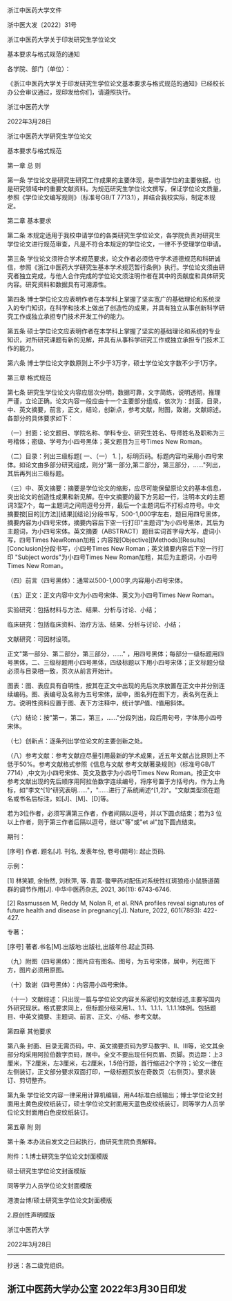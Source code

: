浙江中医药大学文件

浙中医大发〔2022〕31号

浙江中医药大学关于印发研究生学位论文

基本要求与格式规范的通知

各学院、部门（单位）：

《浙江中医药大学关于印发研究生学位论文基本要求与格式规范的通知》已经校长办公会审议通过，现印发给你们，请遵照执行。

浙江中医药大学

2022年3月28日

浙江中医药大学研究生学位论文

基本要求与格式规范

第一章 总 则

第一条
学位论文是研究生研究工作成果的主要体现，是申请学位的主要依据，也是研究领域中的重要文献资料。为规范研究生学位论文撰写，保证学位论文质量，参照《学位论文编写规则》（标准号GB/T
7713.1），并结合我校实际，制定本规定。

第二章 基本要求

第二条
本规定适用于我校申请学位的各类研究生学位论文，各学院负责对研究生学位论文进行规范审查，凡是不符合本规定的学位论文，一律不予受理学位申请。

第三条
学位论文须符合学术规范要求，论文作者必须恪守学术道德规范和科研诚信，参照《浙江中医药大学研究生基本学术规范暂行条例》执行。学位论文须由研究者独立完成，与他人合作完成的学位论文须注明作者在其中的贡献度和具体研究内容。研究资料和数据具有可溯源性。

第四条
博士学位论文应表明作者在本学科上掌握了坚实宽广的基础理论和系统深入的专门知识，在科学和技术上做出了创造性的成果，并具有独立从事创新科学研究工作或独立承担专门技术开发工作的能力。

第五条
硕士学位论文应表明作者在本学科上掌握了坚实的基础理论和系统的专业知识，对所研究课题有新的见解，并具有从事科学研究工作或独立承担专门技术工作的能力。

第六条 博士学位论文字数原则上不少于3万字，硕士学位论文字数不少于1万字。

第三章 格式规范

第七条
研究生学位论文内容应层次分明，数据可靠，文字简练，说明透彻，推理严谨，立论正确。论文内容一般应由十一个主要部分组成，依次为：封面，目录，中、英文摘要，前言，正文，结论，创新点，参考文献，附图，致谢，文献综述。各部分的具体要求如下：

（一）封面：论文题目、学院名称、学科专业、研究生姓名、导师姓名及职称为三号楷体；密级、学号为小四号黑体；英文题目为三号Times
New Roman。

（二）目录：列出三级标题\[ 一、（一） 1.
\]，标明页码。标题内容均采用小四号宋体。如论文由多部分研究组成，则分"第一部分,第二部分，第三部分，......"列出，其后再列出三级标题。

（三）中、英文摘要：摘要是学位论文的缩影，应尽可能保留原论文的基本信息，突出论文的创造性成果和新见解。在中文摘要的最下方另起一行，注明本文的主题词3至7个，每一主题词之间用逗号分开，最后一个主题词后不打标点符号。中文摘要按\[目的\]\[方法\]\[结果\]\[结论\]分段书写，500-1,000字左右，题目用四号黑体，摘要内容为小四号宋体，摘要内容后下空一行打印"主题词"为小四号黑体，其后为主题词，为小四号宋体。英文摘要（ABSTRACT）题目实词首字母大写，虚词小写，四号Times
NewRoman加粗；内容按\[Objective\]\[Methods\]\[Results\]\[Conclusion\]分段书写，小四号Times
New Roman；英文摘要内容后下空一行打印 "Subject words"为小四号Times New
Roman加粗，其后为主题词，小四号Times New Roman。

（四）前言（四号黑体）：通常以500-1,000字,内容用小四号宋体。

（五）正文：正文内容中文为小四号宋体、英文为小四号Times New Roman。

实验研究：包括材料与方法、结果、分析与讨论、小结；

临床研究：包括临床资料、治疗方法、结果、分析与讨论、小结；

文献研究：可因材设项。

正文"第一部分、第二部分，第三部分，......"
，用四号黑体；每部分一级标题用四号黑体，二、三级标题用小四号黑体，四级标题以下用小四号宋体；正文标题分级必须与目录相一致，页次从前言开始计。

图表：图、表应具有自明性，按其在正文中出现的先后次序放置在正文中并分别连续编码。图、表编号及名称为五号宋体，居中，图名列在图下方，表名列在表上方。说明性资料应置于图、表下方注释中，统计学*P*值、*t*值用斜体。

（六）结论：按"第一，第二，第三，......"分段列出，段后用句号，字体用小四号宋体。

（七）创新点：逐条列出学位论文的主要创新之处。

（八）参考文献：参考文献应尽量引用最新的学术成果，近五年文献占比原则上不低于50%。参考文献格式参照《信息与文献
参考文献著录规则》（标准号GB/T
7714）,中文为小四号宋体、英文及数字为小四号Times New
Roman。按正文中参考文献出现的先后顺序用阿拉伯数字连续编号，将序号置于方括号内，作为上角标，如"李文^\[1\]^研究表明......"，"......进行了系统阐述^\[1,2\]^。"文献类型须在题名或书名后标注，如\[J\]、\[M\]、\[D\]等。

若为3位作者，必须写满第三作者，作者间隔以逗号，并以下圆点结束；若为3
位以上作者，则于第三作者后隔以逗号，继以"等"或"et al"加下圆点结束。

期刊：

\[序号\] 作者. 题名\[J\]. 刊名, 发表年份, 卷号(期号): 起止页码.

示例：

\[1\] 林笑颖, 余怡然, 刘秋萍, 等.
青蒿-鳖甲药对配伍对系统性红斑狼疮小鼠肠道菌群的调节作用\[J\].
中华中医药杂志, 2021, 36(11): 6743-6746.

\[2\] Rasmussen M, Reddy M, Nolan R, et al. RNA profiles reveal
signatures of future health and disease in pregnancy\[J\]. Nature, 2022,
601(7893): 422-427.

专著：

\[序号\] 著者.书名\[M\].出版地:出版社,出版年份.起止页码.

（九）附图（四号黑体）：图片应有图名、图号，为五号宋体，居中，列在图下方，图片必须用原图。

（十）致谢（四号黑体）：内容用小四号宋体。

（十一）文献综述：只出现一篇与学位论文内容关系密切的文献综述,主要写国内外研究现状。格式要求同上，但标题分级采用1.、1.1、1.1.1、1.1.1.1体例。包括题目、中英文摘要、主题词、前言、正文、小结、参考文献。

第四章 其他要求

第八条
封面、目录无需页码，中、英文摘要页码为罗马数字Ⅰ、Ⅱ、Ⅲ等，论文其余部分均采用阿拉伯数字页码，居中。全文不要出现任何页眉、页脚。页边距：上3厘米，下2厘米，左3厘米，右2厘米，1.5倍行距，首行缩进2个字符；论文一律在左侧装订，正文部分要求双面打印，一级标题页放在奇数页（右侧页）。要求装订、剪切整齐。

第九条
学位论文内容一律采用计算机编辑，用A4标准白纸输出；博士学位论文封面用土黄色皮纹纸装订，硕士学位论文封面用天蓝色皮纹纸装订，同等学力人员学位论文封面用白色皮纹纸装订。

第五章 附 则

第十条 本办法自发文之日起执行，由研究生院负责解释。

附件：1.博士研究生学位论文封面模版

硕士研究生学位论文封面模版

同等学力人员学位论文封面模版

港澳台博/硕士研究生学位论文封面模版

2.原创性声明模版

浙江中医药大学

2022年3月28日

  -----------------------------------------------------------------------
  抄送：各二级党组织。

  浙江中医药大学办公室 2022年3月30日印发
  -----------------------------------------------------------------------
